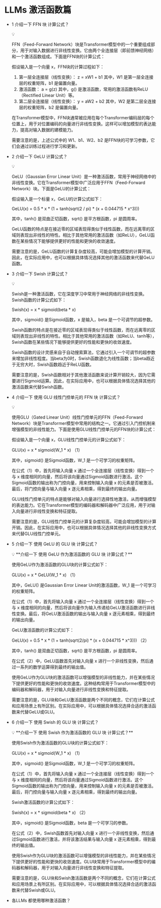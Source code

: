 # LLMs 激活函数篇


- 1 介绍一下 FFN 块 计算公式？
    
    <aside>
    💡
    
    FFN（Feed-Forward Network）块是Transformer模型中的一个重要组成部分，用于对输入数据进行非线性变换。它由两个全连接层（即前馈神经网络）和一个激活函数组成。下面是FFN块的计算公式：
    
    假设输入是一个向量 x，FFN块的计算过程如下：
    
    1. 第一层全连接层（线性变换）：
    z = xW1 + b1
    其中，W1 是第一层全连接层的权重矩阵，b1 是偏置向量。
    2. 激活函数：
    a = g(z)
    其中，g() 是激活函数，常用的激活函数有ReLU（Rectified Linear Unit）等。
    3. 第二层全连接层（线性变换）：
    y = aW2 + b2
    其中，W2 是第二层全连接层的权重矩阵，b2 是偏置向量。
    
    在Transformer模型中，FFN块通常被应用在每个Transformer编码层的每个位置上，用于对位置编码的向量进行非线性变换。这样可以增加模型的表达能力，提高对输入数据的建模能力。
    
    需要注意的是，上述公式中的 W1、b1、W2、b2 是FFN块的可学习参数，它们会通过训练过程进行学习和更新。
    
    </aside>
    
- 2 介绍一下 GeLU 计算公式？
    
    <aside>
    💡
    
    GeLU（Gaussian Error Linear Unit）是一种激活函数，常用于神经网络中的非线性变换。它在Transformer模型中广泛应用于FFN（Feed-Forward Network）块。下面是GeLU的计算公式：
    
    假设输入是一个标量 x，GeLU的计算公式如下：
    
    GeLU(x) = 0.5 * x * (1 + tanh(sqrt(2 / pi) * (x + 0.044715 * x^3)))
    
    其中，tanh() 是双曲正切函数，sqrt() 是平方根函数，pi 是圆周率。
    
    GeLU函数的特点是在接近零的区域表现得类似于线性函数，而在远离零的区域则表现出非线性的特性。相比于其他常用的激活函数（如ReLU），GeLU函数在某些情况下能够提供更好的性能和更快的收敛速度。
    
    需要注意的是，GeLU函数的计算复杂度较高，可能会增加模型的计算开销。因此，在实际应用中，也可以根据具体情况选择其他的激活函数来代替GeLU函数。
    
    </aside>
    
- 3 介绍一下 Swish 计算公式？
    
    <aside>
    💡
    
    Swish是一种激活函数，它在深度学习中常用于神经网络的非线性变换。Swish函数的计算公式如下：
    
    Swish(x) = x * sigmoid(beta * x)
    
    其中，sigmoid() 是Sigmoid函数，x 是输入，beta 是一个可调节的超参数。
    
    Swish函数的特点是在接近零的区域表现得类似于线性函数，而在远离零的区域则表现出非线性的特性。相比于其他常用的激活函数（如ReLU、tanh等），Swish函数在某些情况下能够提供更好的性能和更快的收敛速度。
    
    Swish函数的设计灵感来自于自动搜索算法，它通过引入一个可调节的超参数来增加非线性程度。当beta为0时，Swish函数退化为线性函数；当beta趋近于无穷大时，Swish函数趋近于ReLU函数。
    
    需要注意的是，Swish函数相对于其他激活函数来说计算开销较大，因为它需要进行Sigmoid运算。因此，在实际应用中，也可以根据具体情况选择其他的激活函数来代替Swish函数。
    
    </aside>
    
- 4 介绍一下 使用 GLU 线性门控单元的 FFN 块 计算公式？
    
    <aside>
    💡
    
    使用GLU（Gated Linear Unit）线性门控单元的FFN（Feed-Forward Network）块是Transformer模型中常用的结构之一。它通过引入门控机制来增强模型的非线性能力。下面是使用GLU线性门控单元的FFN块的计算公式：
    
    假设输入是一个向量 x，GLU线性门控单元的计算公式如下：
    
    GLU(x) = x * sigmoid(W_1 * x)      （1）
    
    其中，sigmoid() 是Sigmoid函数，W_1 是一个可学习的权重矩阵。
    
    在公式（1）中，首先将输入向量 x 通过一个全连接层（线性变换）得到一个与 x 维度相同的向量，然后将该向量通过Sigmoid函数进行激活。这个Sigmoid函数的输出称为门控向量，用来控制输入向量 x 的元素是否被激活。最后，将门控向量与输入向量 x 逐元素相乘，得到最终的输出向量。
    
    GLU线性门控单元的特点是能够对输入向量进行选择性地激活，从而增强模型的表达能力。它在Transformer模型的编码器和解码器中广泛应用，用于对输入向量进行非线性变换和特征提取。
    
    需要注意的是，GLU线性门控单元的计算复杂度较高，可能会增加模型的计算开销。因此，在实际应用中，也可以根据具体情况选择其他的非线性变换方式来代替GLU线性门控单元。
    
    </aside>
    
- 5 介绍一下 使用 GeLU 的 GLU 块 计算公式？
    
    <aside>
    💡 **介绍一下 使用 GeLU 作为激活函数的 GLU 块 计算公式？**
    
    使用GeLU作为激活函数的GLU块的计算公式如下：
    
    GLU(x) = x * GeLU(W_1 * x)      （1）
    
    其中，GeLU() 是Gaussian Error Linear Unit的激活函数，W_1 是一个可学习的权重矩阵。
    
    在公式（1）中，首先将输入向量 x 通过一个全连接层（线性变换）得到一个与 x 维度相同的向量，然后将该向量作为输入传递给GeLU激活函数进行非线性变换。最后，将GeLU激活函数的输出与输入向量 x 逐元素相乘，得到最终的输出向量。
    
    GeLU激活函数的计算公式如下：
    
    GeLU(x) = 0.5 * x * (1 + tanh(sqrt(2/pi) * (x + 0.044715 * x^3)))      （2）
    
    其中，tanh() 是双曲正切函数，sqrt() 是平方根函数，pi 是圆周率。
    
    在公式（2）中，GeLU函数首先对输入向量 x 进行一个非线性变换，然后通过一系列的数学运算得到最终的输出值。
    
    使用GeLU作为GLU块的激活函数可以增强模型的非线性能力，并在某些情况下提供更好的性能和更快的收敛速度。这种结构常用于Transformer模型中的编码器和解码器，用于对输入向量进行非线性变换和特征提取。
    
    需要注意的是，GLU块和GeLU激活函数是两个不同的概念，它们在计算公式和应用场景上有所区别。在实际应用中，可以根据具体情况选择合适的激活函数来代替GeLU或GLU。
    
    </aside>
    
- 6 介绍一下 使用 Swish 的 GLU 块 计算公式？
    
    <aside>
    💡 **介绍一下 使用 Swish 作为激活函数的 GLU 块 计算公式？**
    
    使用Swish作为激活函数的GLU块的计算公式如下：
    
    GLU(x) = x * sigmoid(W_1 * x)      （1）
    
    其中，sigmoid() 是Sigmoid函数，W_1 是一个可学习的权重矩阵。
    
    在公式（1）中，首先将输入向量 x 通过一个全连接层（线性变换）得到一个与 x 维度相同的向量，然后将该向量通过Sigmoid函数进行激活。这个Sigmoid函数的输出称为门控向量，用来控制输入向量 x 的元素是否被激活。最后，将门控向量与输入向量 x 逐元素相乘，得到最终的输出向量。
    
    Swish激活函数的计算公式如下：
    
    Swish(x) = x * sigmoid(beta * x)      （2）
    
    其中，sigmoid() 是Sigmoid函数，beta 是一个可学习的参数。
    
    在公式（2）中，Swish函数首先对输入向量 x 进行一个非线性变换，然后通过Sigmoid函数进行激活，并将该激活结果与输入向量 x 逐元素相乘，得到最终的输出值。
    
    使用Swish作为GLU块的激活函数可以增强模型的非线性能力，并在某些情况下提供更好的性能和更快的收敛速度。GLU块常用于Transformer模型中的编码器和解码器，用于对输入向量进行非线性变换和特征提取。
    
    需要注意的是，GLU块和Swish激活函数是两个不同的概念，它们在计算公式和应用场景上有所区别。在实际应用中，可以根据具体情况选择合适的激活函数来代替Swish或GLU。
    
    </aside>
    
- 各LLMs 都使用哪种激活函数？